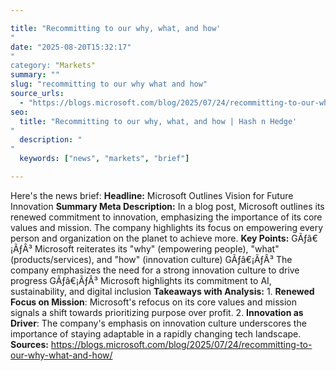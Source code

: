 ```yaml
---

title: "Recommitting to our why, what, and how'"
date: "2025-08-20T15:32:17""
category: "Markets"
summary: ""
slug: "recommitting to our why what and how"
source_urls:
  - "https://blogs.microsoft.com/blog/2025/07/24/recommitting-to-our-why-what-and-how/"
seo:
  title: "Recommitting to our why, what, and how | Hash n Hedge'"
  description: ""
  keywords: ["news", "markets", "brief"]

---
```

Here's the news brief:  **Headline:** Microsoft Outlines Vision for Future Innovation  **Summary Meta Description:** In a blog post, Microsoft outlines its renewed commitment to innovation, emphasizing the importance of its core values and mission. The company highlights its focus on empowering every person and organization on the planet to achieve more.  **Key Points:**  GÃƒâ€¡ÃƒÂ³ Microsoft reiterates its "why" (empowering people), "what" (products/services), and "how" (innovation culture) GÃƒâ€¡ÃƒÂ³ The company emphasizes the need for a strong innovation culture to drive progress GÃƒâ€¡ÃƒÂ³ Microsoft highlights its commitment to AI, sustainability, and digital inclusion  **Takeaways with Analysis:**  1. **Renewed Focus on Mission**: Microsoft's refocus on its core values and mission signals a shift towards prioritizing purpose over profit. 2. **Innovation as Driver**: The company's emphasis on innovation culture underscores the importance of staying adaptable in a rapidly changing tech landscape.  **Sources:** https://blogs.microsoft.com/blog/2025/07/24/recommitting-to-our-why-what-and-how/ 
